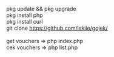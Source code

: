 pkg update && pkg upgrade<br>
pkg install php<br>
pkg install curl<br>
git clone https://github.com/iskiie/gojek/<br>
<br>
get vouchers => php index.php<br>
cek vouchers => php list.php
